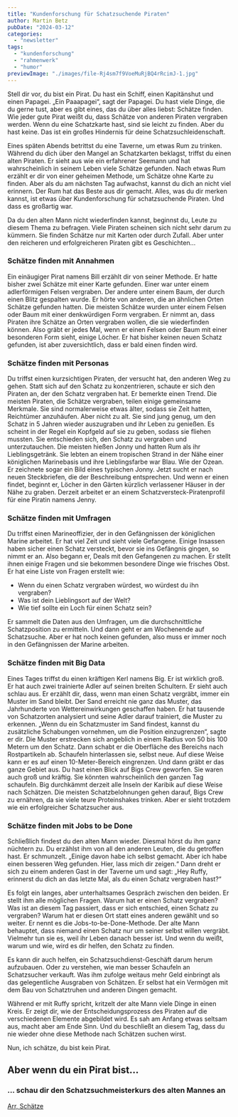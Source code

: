 ```yaml
---
title: "Kundenforschung für Schatzsuchende Piraten"
author: Martin Betz
pubDate: "2024-03-12"
categories:
  - "newsletter"
tags:
  - "kundenforschung"
  - "rahmenwerk"
  - "humor"
previewImage: "./images/file-Rj4sm7f9VoeMuRjBQ4rRcimJ-1.jpg"
---
```


Stell dir vor, du bist ein Pirat. Du hast ein Schiff, einen Kapitänshut und einen Papagei. „Ein Paaapagei“, sagt der Papagei. Du hast viele Dinge, die du gerne tust, aber es gibt eines, das du über alles liebst: Schätze finden. Wie jeder gute Pirat weißt du, dass Schätze von anderen Piraten vergraben werden. Wenn du eine Schatzkarte hast, sind sie leicht zu finden. Aber du hast keine. Das ist ein großes Hindernis für deine Schatzsuchleidenschaft.

Eines späten Abends betrittst du eine Taverne, um etwas Rum zu trinken. Während du dich über den Mangel an Schatzkarten beklagst, triffst du einen alten Piraten. Er sieht aus wie ein erfahrener Seemann und hat wahrscheinlich in seinem Leben viele Schätze gefunden. Nach etwas Rum erzählt er dir von einer geheimen Methode, um Schätze ohne Karte zu finden. Aber als du am nächsten Tag aufwachst, kannst du dich an nicht viel erinnern. Der Rum hat das Beste aus dir gemacht. Alles, was du dir merken kannst, ist etwas über Kundenforschung für schatzsuchende Piraten. Und dass es großartig war.

Da du den alten Mann nicht wiederfinden kannst, beginnst du, Leute zu diesem Thema zu befragen. Viele Piraten scheinen sich nicht sehr darum zu kümmern. Sie finden Schätze nur mit Karten oder durch Zufall. Aber unter den reicheren und erfolgreicheren Piraten gibt es Geschichten...

### Schätze finden mit Annahmen

Ein einäugiger Pirat namens Bill erzählt dir von seiner Methode. Er hatte bisher zwei Schätze mit einer Karte gefunden. Einer war unter einem adlerförmigen Felsen vergraben. Der andere unter einem Baum, der durch einen Blitz gespalten wurde. Er hörte von anderen, die an ähnlichen Orten Schätze gefunden hatten. Die meisten Schätze wurden unter einem Felsen oder Baum mit einer denkwürdigen Form vergraben. Er nimmt an, dass Piraten ihre Schätze an Orten vergraben wollen, die sie wiederfinden können. Also gräbt er jedes Mal, wenn er einen Felsen oder Baum mit einer besonderen Form sieht, einige Löcher. Er hat bisher keinen neuen Schatz gefunden, ist aber zuversichtlich, dass er bald einen finden wird.

### Schätze finden mit Personas

Du triffst einen kurzsichtigen Piraten, der versucht hat, den anderen Weg zu gehen. Statt sich auf den Schatz zu konzentrieren, schaute er sich den Piraten an, der den Schatz vergraben hat. Er bemerkte einen Trend. Die meisten Piraten, die Schätze vergraben, teilen einige gemeinsame Merkmale. Sie sind normalerweise etwas älter, sodass sie Zeit hatten, Reichtümer anzuhäufen. Aber nicht zu alt. Sie sind jung genug, um den Schatz in 5 Jahren wieder auszugraben und ihr Leben zu genießen. Es scheint in der Regel ein Kopfgeld auf sie zu geben, sodass sie fliehen mussten. Sie entschieden sich, den Schatz zu vergraben und unterzutauchen. Die meisten hießen Jonny und hatten Rum als ihr Lieblingsgetränk. Sie lebten an einem tropischen Strand in der Nähe einer königlichen Marinebasis und ihre Lieblingsfarbe war Blau. Wie der Ozean. Er zeichnete sogar ein Bild eines typischen Jonny. Jetzt sucht er nach neuen Steckbriefen, die der Beschreibung entsprechen. Und wenn er einen findet, beginnt er, Löcher in den Gärten kürzlich verlassener Häuser in der Nähe zu graben. Derzeit arbeitet er an einem Schatzversteck-Piratenprofil für eine Piratin namens Jenny.

### Schätze finden mit Umfragen

Du triffst einen Marineoffizier, der in den Gefängnissen der königlichen Marine arbeitet. Er hat viel Zeit und sieht viele Gefangene. Einige Insassen haben sicher einen Schatz versteckt, bevor sie ins Gefängnis gingen, so nimmt er an. Also begann er, Deals mit den Gefangenen zu machen. Er stellt ihnen einige Fragen und sie bekommen besondere Dinge wie frisches Obst. Er hat eine Liste von Fragen erstellt wie:

- Wenn du einen Schatz vergraben würdest, wo würdest du ihn vergraben?
- Was ist dein Lieblingsort auf der Welt?
- Wie tief sollte ein Loch für einen Schatz sein?

Er sammelt die Daten aus den Umfragen, um die durchschnittliche Schatzposition zu ermitteln. Und dann geht er am Wochenende auf Schatzsuche. Aber er hat noch keinen gefunden, also muss er immer noch in den Gefängnissen der Marine arbeiten.

### Schätze finden mit Big Data

Eines Tages triffst du einen kräftigen Kerl namens Big. Er ist wirklich groß. Er hat auch zwei trainierte Adler auf seinen breiten Schultern. Er sieht auch schlau aus. Er erzählt dir, dass, wenn man einen Schatz vergräbt, immer ein Muster im Sand bleibt. Der Sand erreicht nie ganz das Muster, das Jahrhunderte von Wettereinwirkungen geschaffen haben. Er hat tausende von Schatzorten analysiert und seine Adler darauf trainiert, die Muster zu erkennen. „Wenn du ein Schatzmuster im Sand findest, kannst du zusätzliche Schabungen vornehmen, um die Position einzugrenzen“, sagte er dir. Die Muster erstrecken sich angeblich in einem Radius von 50 bis 100 Metern um den Schatz. Dann schabt er die Oberfläche des Bereichs nach Rostpartikeln ab. Schaufeln hinterlassen sie, selbst neue. Auf diese Weise kann er es auf einen 10-Meter-Bereich eingrenzen. Und dann gräbt er das ganze Gebiet aus. Du hast einen Blick auf Bigs Crew geworfen. Sie waren auch groß und kräftig. Sie könnten wahrscheinlich den ganzen Tag schaufeln. Big durchkämmt derzeit alle Inseln der Karibik auf diese Weise nach Schätzen. Die meisten Schatzbelohnungen gehen darauf, Bigs Crew zu ernähren, da sie viele teure Proteinshakes trinken. Aber er sieht trotzdem wie ein erfolgreicher Schatzsucher aus.

### Schätze finden mit Jobs to be Done

Schließlich findest du den alten Mann wieder. Diesmal hörst du ihm ganz nüchtern zu. Du erzählst ihm von all den anderen Leuten, die du getroffen hast. Er schmunzelt. „Einige davon habe ich selbst gemacht. Aber ich habe einen besseren Weg gefunden. Hier, lass mich dir zeigen.“ Dann dreht er sich zu einem anderen Gast in der Taverne um und sagt: „Hey Ruffy, erinnerst du dich an das letzte Mal, als du einen Schatz vergraben hast?“

Es folgt ein langes, aber unterhaltsames Gespräch zwischen den beiden. Er stellt ihm alle möglichen Fragen. Warum hat er einen Schatz vergraben? Was ist an diesem Tag passiert, dass er sich entschied, einen Schatz zu vergraben? Warum hat er diesen Ort statt eines anderen gewählt und so weiter. Er nennt es die Jobs-to-be-Done-Methode. Der alte Mann behauptet, dass niemand einen Schatz nur um seiner selbst willen vergräbt. Vielmehr tun sie es, weil ihr Leben danach besser ist. Und wenn du weißt, warum und wie, wird es dir helfen, den Schatz zu finden.

Es kann dir auch helfen, ein Schatzsuchdienst-Geschäft darum herum aufzubauen. Oder zu verstehen, wie man besser Schaufeln an Schatzsucher verkauft. Was ihm zufolge weitaus mehr Geld einbringt als das gelegentliche Ausgraben von Schätzen. Er selbst hat ein Vermögen mit dem Bau von Schatztruhen und anderen Dingen gemacht.

Während er mit Ruffy spricht, kritzelt der alte Mann viele Dinge in einen Kreis. Er zeigt dir, wie der Entscheidungsprozess des Piraten auf die verschiedenen Elemente abgebildet wird. Es sah am Anfang etwas seltsam aus, macht aber am Ende Sinn. Und du beschließt an diesem Tag, dass du nie wieder ohne diese Methode nach Schätzen suchen wirst.

Nun, ich schätze, du bist kein Pirat.

## Aber wenn du ein Pirat bist...

### ... schau dir den Schatzsuchmeisterkurs des alten Mannes an

[Arr, Schätze](/services/mastering-jobs-to-be-done-online-workshop/)